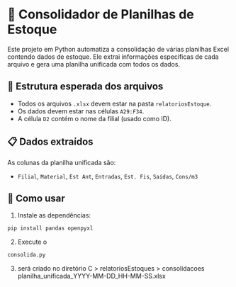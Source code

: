 # 🧾 Consolidador de Planilhas de Estoque

Este projeto em Python automatiza a consolidação de várias planilhas Excel contendo dados de estoque. Ele extrai informações específicas de cada arquivo e gera uma planilha unificada com todos os dados.

## 📂 Estrutura esperada dos arquivos

- Todos os arquivos `.xlsx` devem estar na pasta `relatoriosEstoque`.
- Os dados devem estar nas células `A29:F34`.
- A célula `D2` contém o nome da filial (usado como ID).

## 📋 Dados extraídos

As colunas da planilha unificada são:
- `Filial`, `Material`, `Est Ant`, `Entradas`, `Est. Fis`, `Saídas`, `Cons/m3`

## 🚀 Como usar

1. Instale as dependências:
```bash
pip install pandas openpyxl
```
2.  Execute o 
```bash 
consolida.py 
```
3. será criado no diretório C > relatoriosEstoques > consolidacoes 
planilha_unificada_YYYY-MM-DD_HH-MM-SS.xlsx
